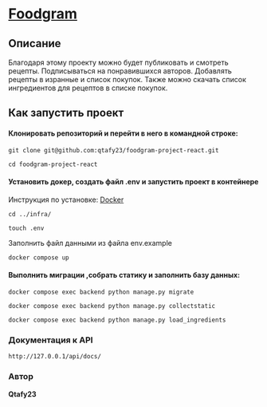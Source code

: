 # **[Foodgram](https://foodgram.gotdns.ch/)**


## **Описание**
Благодаря этому проекту можно будет публиковать и смотреть рецепты. Подписываться на понравившихся авторов.
Добавлять рецепты в изранные и список покупок. Также можно скачать список ингредиентов для рецептов в списке покупок.


## **Как запустить проект**

#### Клонировать репозиторий и перейти в него в командной строке:

```
git clone git@github.com:qtafy23/foodgram-project-react.git

cd foodgram-project-react
```
#### Установить докер, создать файл .env и запустить проект в контейнере

Инструкция по установке: [Docker](https://docs.docker.com/installation/mac/)

```
cd ../infra/

touch .env
```
Заполнить файл данными из файла env.example
```
docker compose up
```

#### Выполнить миграции ,собрать статику и заполнить базу данных:

```
docker compose exec backend python manage.py migrate

docker compose exec backend python manage.py collectstatic

docker compose exec backend python manage.py load_ingredients
```


### Документация к API

```
http://127.0.0.1/api/docs/
```

### Автор
**Qtafy23**
